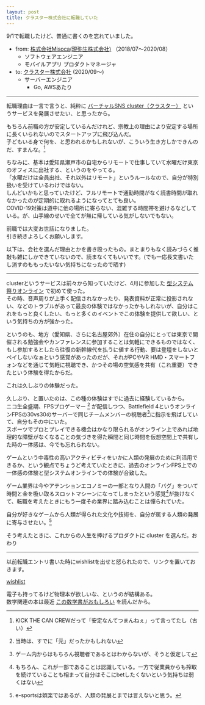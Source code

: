 ```yaml
---
layout: post
title: クラスター株式会社に転職していた
---
```


9/1で転職したけど、普通に書くのを忘れていました。

- from: [株式会社Misoca(現弥生株式会社)](https://info.misoca.jp/) （2018/07～2020/08）
  - ソフトウェアエンジニア
  - モバイルアプリ プロダクトマネージャ
- to: [クラスター株式会社](https://corp.cluster.mu/) (2020/09〜)
  - サーバーエンジニア
    - Go, AWSあたり

---

転職理由は一言で言うと、純粋に [バーチャルSNS cluster（クラスター）](https://cluster.mu/) というサービスを発展させたい、と思ったから。   

もちろん前職の方が安定しているんだけれど、宗教上の理由により安定する場所に長くいられないのでスタートアップに飛び込んだ。   
子どもいる身で何を、と思われるかもしれないが、こういう生き方しかできんのだ、すまんな。[^1]

ちなみに、基本は愛知県瀬戸市の自宅からリモートで仕事していて水曜だけ東京のオフィスに出社する、というのをやってる。   
「水曜だけは全員出社、それ以外はリモート」というルールなので、自分が特別扱いを受けているわけではない。   
しんどいかもと思っていたけど、フルリモートで通勤時間がなく読書時間が取れなかったのが定期的に取れるようになってとても良い。   
COVID-19対策は道中に他の場所に寄らない、混雑する時間帯を避けるなどしている。が、山手線のせいで全てが無に帰している気がしないでもない。   

前職では大変お世話になりました。   
引き続きよろしくお願いします。   

以下は、会社を選んだ理由とかを書き殴ったもの。まとまりもなく読みづらく推敲も雑にしかできていないので、読まなくてもいいです。(でも一応長文書いたし消すのももったいない気持ちになったので晒す)   

---

clusterというサービスは前々から知っていたけど、4月に参加した [型システム祭りオンライン](https://opt.connpass.com/event/169724/) で初めて使った。   
その時、音声周りが上手く配信されなかったり、発表資料が正常に投影されない、などのトラブルがあって最良の体験ではなかったかもしれないが、自分はこれをもっと良くしたい、もっと多くのイベントでこの体験を提供して欲しい、という気持ちの方が強かった。

というのも、地方（愛知県、さらに名古屋郊外）在住の自分にとっては東京で開催される勉強会やカンファレンスに参加することは気軽にできるものではなく、もし参加するとしたら往復の新幹線代を払うに値する行動、要は登壇をしないとペイしないなぁという感覚があったのだが、それがPCやVR HMD・スマートフォンなどを通じて気軽に視聴でき、かつその場の空気感を共有（これ重要）できたという体験を得たからだ。

これは久しぶりの体験だった。

久しぶり、と置いたのは、この種の体験はすでに過去に経験しているから。   
ニコ生全盛期、FPSプロゲーマー [^2] が配信しつつ、Battlefield 4というオンラインFPSの30vs30のサーバーで同じチームメンバーの視聴者[^3]に指示を飛ばしていて、自分もその中にいた。   
スポーツでプロとプレイできる機会はかなり限られるがオンライン上であれば地理的な障壁がなくなることの気づきを得た瞬間と同じ時間を仮想空間上で共有した時の一体感は、今でも忘れられない。

ゲームという中毒性の高いアクティビティをいかに人類の発展のために利活用できるか、という観点でちょうど考えていたときに、過去のオンラインFPS上での一体感の体験と型システムオンラインでの体験が合致した。   

ゲーム業界は今やアテンションエコノミーの一部となり人間の「バグ」をついて時間と金を吸い取るスロットマシーンになってしまったという感覚[^4]が抜けなくて、転職を考えたときにもう一度その業界に踏み込むことは憚られていた。   

自分が好きなゲームから人類が得られた文化や技術を、自分が属する人類の発展に寄与させたい。[^5]   

そう考えたときに、これからの人生を捧げるプロダクトに cluster を選んだ。おわり   

---

以前転職エントリ書いた時にwishlistを出せと怒られたので、リンクを置いておきます。   

[wishlist](https://www.amazon.jp/hz/wishlist/ls/3IMMLULHOO6KG?ref_=wl_share)

電子も持ってるけど物理本が欲しいな、というのが結構ある。   
数学関連の本は最近 [この数学書がおもしろい](https://www.amazon.co.jp/dp/4826931018) を読んだから。   

[^1]: KICK THE CAN CREWだって「安定なんてつまんねぇ」って言ってたし（古い）
[^2]: 当時は、すでに「元」だったかもしれない
[^3]: ゲーム内からはもちろん視聴者であるとはわからないが、そうと仮定して
[^4]: もちろん、これが一部であることは認識している。一方で従業員からも搾取を続けていることも相まって自分はそこにbetしたくないという気持ちは弱くはない
[^5]: e-sportsは娯楽ではあるが、人類の発展とまでは言えないと思う。
